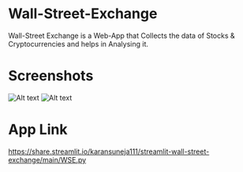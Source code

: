 # Wall-Street-Exchange
Wall-Street Exchange is a Web-App that Collects the data of Stocks & Cryptocurrencies and helps in Analysing it.

# Screenshots
![Alt text](https://github.com/karansuneja111/streamlit-Wall-Street-Exchange/blob/main/Screenshots/2.png?raw=true!)
![Alt text](https://github.com/karansuneja111/streamlit-Wall-Street-Exchange/blob/main/Screenshots/1.png?raw=true!)

# App Link
https://share.streamlit.io/karansuneja111/streamlit-wall-street-exchange/main/WSE.py
